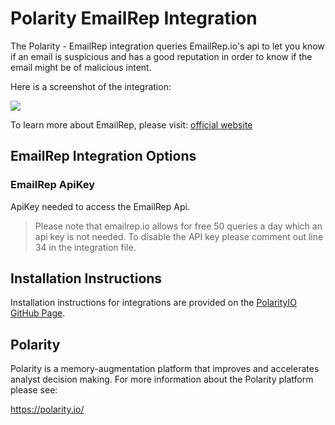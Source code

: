 # Polarity EmailRep Integration

The Polarity - EmailRep integration queries EmailRep.io's api to let you know if an email is suspicious and has a good reputation in order to know if the email might be of malicious intent.

Here is a screenshot of the integration:

![](https://user-images.githubusercontent.com/22529325/65070290-581b9f00-d95a-11e9-83fc-e0c1ee3a2b20.png)

To learn more about EmailRep, please visit: [official website](https://emailrep.io)

## EmailRep Integration Options

### EmailRep ApiKey
ApiKey needed to access the EmailRep Api.

> Please note that emailrep.io allows for free 50 queries a day which an api key is not needed. To disable the API key please comment out line 34 in the integration file.

## Installation Instructions

Installation instructions for integrations are provided on the [PolarityIO GitHub Page](https://polarityio.github.io/).

## Polarity

Polarity is a memory-augmentation platform that improves and accelerates analyst decision making.  For more information about the Polarity platform please see:

https://polarity.io/
